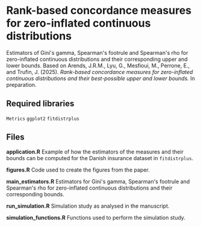 # Rank-based concordance measures for zero-inflated continuous distributions
Estimators of Gini's gamma, Spearman's footrule and Spearman's rho for zero-inflated continuous distributions and their corresponding upper and lower bounds.
Based on Arends, J.R.M., Lyu, G., Mesfioui, M., Perrone, E., and Trufin, J. (2025). *Rank-based concordance measures for zero-inflated continuous distributions and their best-possible upper and lower bounds.* In preparation.

## Required libraries
`Metrics` `ggplot2` `fitdistrplus`

## Files

**application.R**
Example of how the estimators of the measures and their bounds can be computed for the Danish insurance dataset in `fitdistrplus`.

**figures.R**
Code used to create the figures from the paper.

**main_estimators.R**
Estimators for Gini's gamma, Spearman's footrule and Spearman's rho for zero-inflated continuous distributions and their corresponding bounds.

**run_simulation.R**
Simulation study as analysed in the manuscript.

**simulation_functions.R**
Functions used to perform the simulation study.
